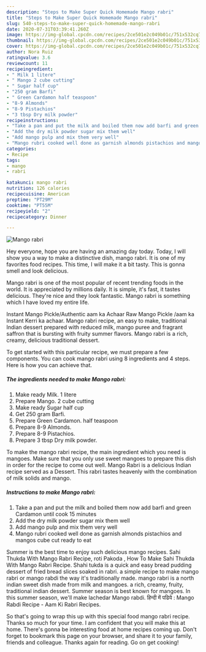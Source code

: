 ```yaml
---
description: "Steps to Make Super Quick Homemade Mango rabri"
title: "Steps to Make Super Quick Homemade Mango rabri"
slug: 540-steps-to-make-super-quick-homemade-mango-rabri
date: 2020-07-31T03:39:41.260Z
image: https://img-global.cpcdn.com/recipes/2ce501e2c049b01c/751x532cq70/mango-rabri-recipe-main-photo.jpg
thumbnail: https://img-global.cpcdn.com/recipes/2ce501e2c049b01c/751x532cq70/mango-rabri-recipe-main-photo.jpg
cover: https://img-global.cpcdn.com/recipes/2ce501e2c049b01c/751x532cq70/mango-rabri-recipe-main-photo.jpg
author: Nora Ruiz
ratingvalue: 3.6
reviewcount: 11
recipeingredient:
- " Milk 1 litere"
- " Mango 2 cube cutting"
- " Sugar half cup"
- "250 gram Barfi"
- " Green Cardamon half teaspoon"
- "8-9 Almonds"
- "8-9 Pistachios"
- "3 tbsp Dry milk powder"
recipeinstructions:
- "Take a pan and put the milk and boiled them now add barfi and green Cardamon until cook 15 minutes"
- "Add the dry milk powder sugar mix them well"
- "Add mango pulp and mix them very well"
- "Mango rubri cooked well done as garnish almonds pistachios and mangos cube cut ready to eat"
categories:
- Recipe
tags:
- mango
- rabri

katakunci: mango rabri 
nutrition: 126 calories
recipecuisine: American
preptime: "PT29M"
cooktime: "PT55M"
recipeyield: "2"
recipecategory: Dinner

---
```



![Mango rabri](https://img-global.cpcdn.com/recipes/2ce501e2c049b01c/751x532cq70/mango-rabri-recipe-main-photo.jpg)

Hey everyone, hope you are having an amazing day today. Today, I will show you a way to make a distinctive dish, mango rabri. It is one of my favorites food recipes. This time, I will make it a bit tasty. This is gonna smell and look delicious.

Mango rabri is one of the most popular of recent trending foods in the world. It is appreciated by millions daily. It is simple, it's fast, it tastes delicious. They're nice and they look fantastic. Mango rabri is something which I have loved my entire life.

Instant Mango Pickle/Authentic aam ka Achaar Raw Mango Pickle /aam ka Instant Kerri ka achaar. Mango rabri recipe, an easy to make, traditional Indian dessert prepared with reduced milk, mango puree and fragrant saffron that is bursting with fruity summer flavors. Mango rabri is a rich, creamy, delicious traditional dessert.


To get started with this particular recipe, we must prepare a few components. You can cook mango rabri using 8 ingredients and 4 steps. Here is how you can achieve that.

<!--inarticleads1-->

##### The ingredients needed to make Mango rabri:

1. Make ready  Milk. 1 litere
1. Prepare  Mango. 2 cube cutting
1. Make ready  Sugar half cup
1. Get 250 gram Barfi.
1. Prepare  Green Cardamon. half teaspoon
1. Prepare 8-9 Almonds.
1. Prepare 8-9 Pistachios.
1. Prepare 3 tbsp Dry milk powder.


To make the mango rabri recipe, the main ingredient which you need is mangoes. Make sure that you only use sweet mangoes to prepare this dish in order for the recipe to come out well. Mango Rabri is a delicious Indian recipe served as a Dessert. This rabri tastes heavenly with the combination of milk solids and mango. 

<!--inarticleads2-->

##### Instructions to make Mango rabri:

1. Take a pan and put the milk and boiled them now add barfi and green Cardamon until cook 15 minutes
1. Add the dry milk powder sugar mix them well
1. Add mango pulp and mix them very well
1. Mango rubri cooked well done as garnish almonds pistachios and mangos cube cut ready to eat


Summer is the best time to enjoy such delicious mango recipes. Sahi Thukda With Mango Rabri Recipe, roti Pakoda , How To Make Sahi Thukda With Mango Rabri Recipe. Shahi tukda is a quick and easy bread pudding dessert of fried bread slices soaked in rabri. a simple recipe to make mango rabri or mango rabdi the way it&#39;s traditionally made. mango rabri is a north indian sweet dish made from milk and mangoes. a rich, creamy, fruity, traditional indian dessert. Summer season is best known for mangoes. In this summer season, we&#39;ll make lachedar Mango rabdi. हिन्दी में पढिये : Mango Rabdi Recipe - Aam Ki Rabri Recipes. 

So that's going to wrap this up with this special food mango rabri recipe. Thanks so much for your time. I am confident that you will make this at home. There's gonna be interesting food at home recipes coming up. Don't forget to bookmark this page on your browser, and share it to your family, friends and colleague. Thanks again for reading. Go on get cooking!

